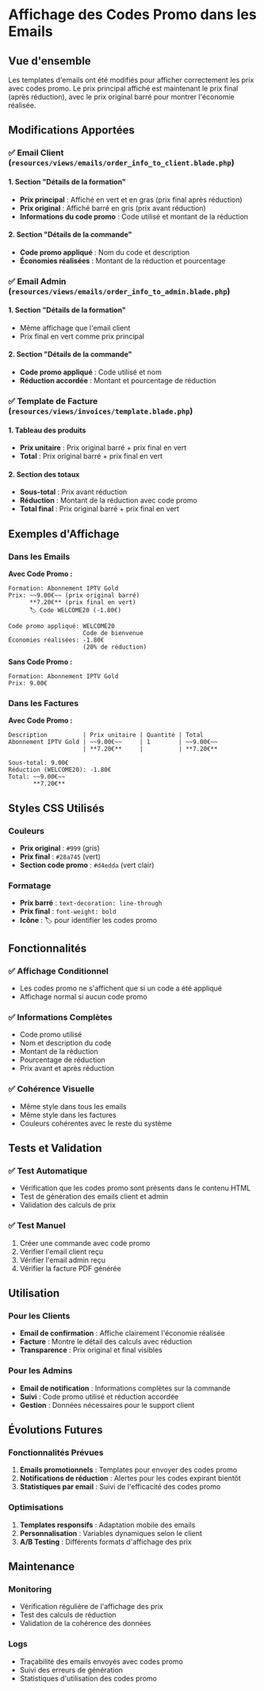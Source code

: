 # Affichage des Codes Promo dans les Emails

## Vue d'ensemble

Les templates d'emails ont été modifiés pour afficher correctement les prix avec codes promo. Le prix principal affiché est maintenant le prix final (après réduction), avec le prix original barré pour montrer l'économie réalisée.

## Modifications Apportées

### ✅ **Email Client** (`resources/views/emails/order_info_to_client.blade.php`)

#### 1. **Section "Détails de la formation"**
- **Prix principal** : Affiché en vert et en gras (prix final après réduction)
- **Prix original** : Affiché barré en gris (prix avant réduction)
- **Informations du code promo** : Code utilisé et montant de la réduction

#### 2. **Section "Détails de la commande"**
- **Code promo appliqué** : Nom du code et description
- **Économies réalisées** : Montant de la réduction et pourcentage

### ✅ **Email Admin** (`resources/views/emails/order_info_to_admin.blade.php`)

#### 1. **Section "Détails de la formation"**
- Même affichage que l'email client
- Prix final en vert comme prix principal

#### 2. **Section "Détails de la commande"**
- **Code promo appliqué** : Code utilisé et nom
- **Réduction accordée** : Montant et pourcentage de réduction

### ✅ **Template de Facture** (`resources/views/invoices/template.blade.php`)

#### 1. **Tableau des produits**
- **Prix unitaire** : Prix original barré + prix final en vert
- **Total** : Prix original barré + prix final en vert

#### 2. **Section des totaux**
- **Sous-total** : Prix avant réduction
- **Réduction** : Montant de la réduction avec code promo
- **Total final** : Prix original barré + prix final en vert

## Exemples d'Affichage

### Dans les Emails

**Avec Code Promo :**
```
Formation: Abonnement IPTV Gold
Prix: ~~9.00€~~ (prix original barré)
      **7.20€** (prix final en vert)
      🏷️ Code WELCOME20 (-1.80€)

Code promo appliqué: WELCOME20
                     Code de bienvenue
Économies réalisées: -1.80€
                     (20% de réduction)
```

**Sans Code Promo :**
```
Formation: Abonnement IPTV Gold
Prix: 9.00€
```

### Dans les Factures

**Avec Code Promo :**
```
Description          | Prix unitaire | Quantité | Total
Abonnement IPTV Gold | ~~9.00€~~     | 1        | ~~9.00€~~
                     | **7.20€**     |          | **7.20€**

Sous-total: 9.00€
Réduction (WELCOME20): -1.80€
Total: ~~9.00€~~
       **7.20€**
```

## Styles CSS Utilisés

### Couleurs
- **Prix original** : `#999` (gris)
- **Prix final** : `#28a745` (vert)
- **Section code promo** : `#d4edda` (vert clair)

### Formatage
- **Prix barré** : `text-decoration: line-through`
- **Prix final** : `font-weight: bold`
- **Icône** : 🏷️ pour identifier les codes promo

## Fonctionnalités

### ✅ **Affichage Conditionnel**
- Les codes promo ne s'affichent que si un code a été appliqué
- Affichage normal si aucun code promo

### ✅ **Informations Complètes**
- Code promo utilisé
- Nom et description du code
- Montant de la réduction
- Pourcentage de réduction
- Prix avant et après réduction

### ✅ **Cohérence Visuelle**
- Même style dans tous les emails
- Même style dans les factures
- Couleurs cohérentes avec le reste du système

## Tests et Validation

### ✅ **Test Automatique**
- Vérification que les codes promo sont présents dans le contenu HTML
- Test de génération des emails client et admin
- Validation des calculs de prix

### ✅ **Test Manuel**
1. Créer une commande avec code promo
2. Vérifier l'email client reçu
3. Vérifier l'email admin reçu
4. Vérifier la facture PDF générée

## Utilisation

### Pour les Clients
- **Email de confirmation** : Affiche clairement l'économie réalisée
- **Facture** : Montre le détail des calculs avec réduction
- **Transparence** : Prix original et final visibles

### Pour les Admins
- **Email de notification** : Informations complètes sur la commande
- **Suivi** : Code promo utilisé et réduction accordée
- **Gestion** : Données nécessaires pour le support client

## Évolutions Futures

### Fonctionnalités Prévues
1. **Emails promotionnels** : Templates pour envoyer des codes promo
2. **Notifications de réduction** : Alertes pour les codes expirant bientôt
3. **Statistiques par email** : Suivi de l'efficacité des codes promo

### Optimisations
1. **Templates responsifs** : Adaptation mobile des emails
2. **Personnalisation** : Variables dynamiques selon le client
3. **A/B Testing** : Différents formats d'affichage des prix

## Maintenance

### Monitoring
- Vérification régulière de l'affichage des prix
- Test des calculs de réduction
- Validation de la cohérence des données

### Logs
- Traçabilité des emails envoyés avec codes promo
- Suivi des erreurs de génération
- Statistiques d'utilisation des codes promo 